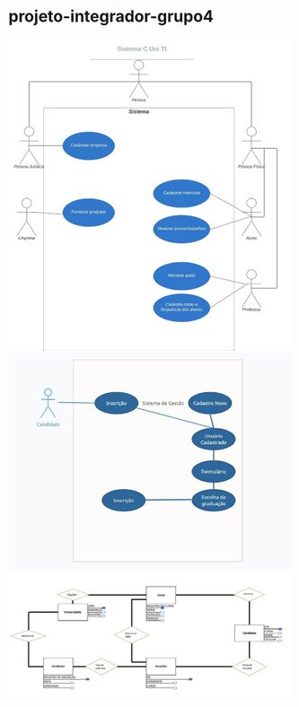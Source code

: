 # projeto-integrador-grupo4

![Diagrama 1](https://raw.githubusercontent.com/DiegoRCristaldo/projeto-integrador-grupo4/main/Diagrama%201.jpg)
![Diagrama 2](https://raw.githubusercontent.com/DiegoRCristaldo/projeto-integrador-grupo4/main/Diagrama%202.jpg)
![Diagrama 3](https://raw.githubusercontent.com/DiegoRCristaldo/projeto-integrador-grupo4/main/Diagrama%203.jpg)
